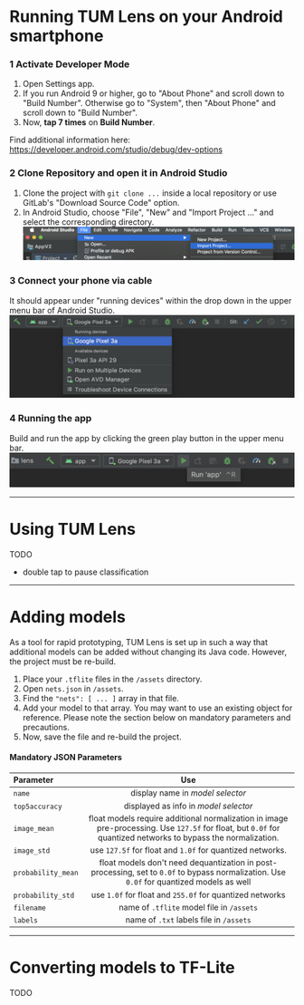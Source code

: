# Running TUM Lens on your Android smartphone

### 1 Activate Developer Mode
1. Open Settings app.
2. If you run Android 9 or higher, go to "About Phone" and scroll down to "Build Number". Otherwise go to "System", then "About Phone" and scroll down to "Build Number".
3. Now, **tap 7 times** on **Build Number**.

Find additional information here: https://developer.android.com/studio/debug/dev-options

### 2 Clone Repository and open it in Android Studio
1. Clone the project with `git clone ...` inside a local repository or use GitLab's "Download Source Code" option.
2. In Android Studio, choose "File", "New" and "Import Project ..." and select the corresponding directory.
![](img/screenshot1.png)

### 3 Connect your phone via cable
It should appear under "running devices" within the drop down in the upper menu bar of Android Studio.
![](img/screenshot2.png)


### 4 Running the app
Build and run the app by clicking the green play button in the upper menu bar.
![](img/screenshot3.png)

---

# Using TUM Lens
TODO
- double tap to pause classification 

---

# Adding models
As a tool for rapid prototyping, TUM Lens is set up in such a way that additional models can be added without changing its Java code. However, the project must be re-build. 

1. Place your `.tflite` files in the `/assets` directory.
2. Open `nets.json` in `/assets`.
3. Find the `"nets": [ ... ]` array in that file.
4. Add your model to that array. You may want to use an existing object for reference. Please note the section below on mandatory parameters and precautions.
5. Now, save the file and re-build the project.


#### Mandatory JSON Parameters
| Parameter          | Use     |
| :-------------     | :----------: |
|  `name`            | display name in *model selector*             |
|  `top5accuracy`    | displayed as info in *model selector*        |
|  `image_mean`      | float models require additional normalization in image pre-processing. Use `127.5f` for float, but `0.0f` for quantized networks to bypass the normalization.  |
|  `image_std`       | use `127.5f` for float and `1.0f` for quantized networks.   |
|  `probability_mean`| float models don't need dequantization in post-processing, set to `0.0f` to bypass normalization. Use `0.0f` for quantized models as well  |
|  `probability_std` | use `1.0f` for float and `255.0f` for quantized networks   |
|  `filename`        | name of `.tflite` model file in `/assets`    |
|  `labels`          | name of `.txt` labels file in `/assets`      |

---

# Converting models to TF-Lite

TODO